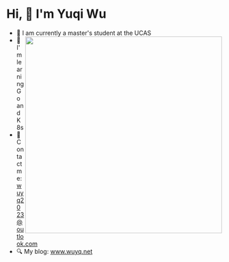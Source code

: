 # Hi, 👋  I'm Yuqi Wu 

- 🔭 I am currently a master's student at the UCAS  <img align='right' width=460px src='https://github-readme-stats.vercel.app/api?username=yq-wu&show_icons=true&count_private=true&hide_title=true'/>
- 🤔 I'm learning Go and K8s
- 🌱 Contact me: wuyq2023@outlook.com 
- :mag: My blog: www.wuyq.net



